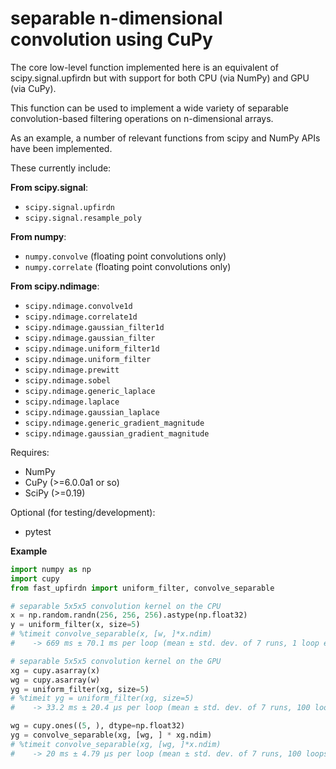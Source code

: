# separable n-dimensional convolution using CuPy

The core low-level function implemented here is an equivalent of
scipy.signal.upfirdn but with support for both CPU (via NumPy) and GPU
(via CuPy).

This function can be used to implement a wide variety of separable
convolution-based filtering operations on n-dimensional arrays.

As an example, a number of relevant functions from scipy and NumPy APIs have
been implemented.

These currently include:

**From scipy.signal**:

   - ``scipy.signal.upfirdn``
   - ``scipy.signal.resample_poly``

**From numpy**:

   - ``numpy.convolve`` (floating point convolutions only)
   - ``numpy.correlate`` (floating point convolutions only)

**From scipy.ndimage**:

   - ``scipy.ndimage.convolve1d``
   - ``scipy.ndimage.correlate1d``
   - ``scipy.ndimage.gaussian_filter1d``
   - ``scipy.ndimage.gaussian_filter``
   - ``scipy.ndimage.uniform_filter1d``
   - ``scipy.ndimage.uniform_filter``
   - ``scipy.ndimage.prewitt``
   - ``scipy.ndimage.sobel``
   - ``scipy.ndimage.generic_laplace``
   - ``scipy.ndimage.laplace``
   - ``scipy.ndimage.gaussian_laplace``
   - ``scipy.ndimage.generic_gradient_magnitude``
   - ``scipy.ndimage.gaussian_gradient_magnitude``

Requires:

- NumPy
- CuPy  (>=6.0.0a1 or so)
- SciPy (>=0.19)

Optional (for testing/development):

- pytest

**Example**
```Python
import numpy as np
import cupy
from fast_upfirdn import uniform_filter, convolve_separable

# separable 5x5x5 convolution kernel on the CPU
x = np.random.randn(256, 256, 256).astype(np.float32)
y = uniform_filter(x, size=5)
# %timeit convolve_separable(x, [w, ]*x.ndim)
#    -> 669 ms ± 70.1 ms per loop (mean ± std. dev. of 7 runs, 1 loop each)

# separable 5x5x5 convolution kernel on the GPU
xg = cupy.asarray(x)
wg = cupy.asarray(w)
yg = uniform_filter(xg, size=5)
# %timeit yg = uniform_filter(xg, size=5)
#    -> 33.2 ms ± 20.4 µs per loop (mean ± std. dev. of 7 runs, 100 loops each)

wg = cupy.ones((5, ), dtype=np.float32)
yg = convolve_separable(xg, [wg, ] * xg.ndim)
# %timeit convolve_separable(xg, [wg, ]*x.ndim)
#    -> 20 ms ± 4.79 µs per loop (mean ± std. dev. of 7 runs, 100 loops each)
```
